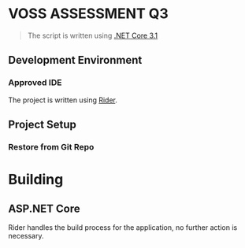 # VOSS ASSESSMENT Q3
> The script is written using [.NET Core 3.1](https://devblogs.microsoft.com/dotnet/announcing-net-core-3-1/) 

## Development Environment
### Approved IDE
The project is written using [Rider](https://www.jetbrains.com/rider/).

## Project Setup
### Restore from Git Repo

# Building
## ASP.NET Core
Rider handles the build process for the application, no further action is necessary.
